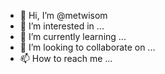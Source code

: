 - 👋 Hi, I’m @metwisom
- 👀 I’m interested in ...
- 🌱 I’m currently learning ...
- 💞️ I’m looking to collaborate on ...
- 📫 How to reach me ...

<!---
metwisom/metwisom is a ✨ special ✨ repository because its `README.md` (this file) appears on your GitHub profile.
You can click the Preview link to take a look at your changes.
--->
